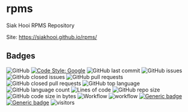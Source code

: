 # rpms

Siak Hooi RPMS Repository

Site: <https://siakhooi.github.io/rpms/>

## Badges

![GitHub](https://img.shields.io/github/license/siakhooi/rpms?logo=github)
[![Code Style: Google](https://img.shields.io/badge/code%20style-google-blueviolet.svg)](https://github.com/google/gts)
![GitHub last commit](https://img.shields.io/github/last-commit/siakhooi/rpms?logo=github)
![GitHub issues](https://img.shields.io/github/issues/siakhooi/rpms?logo=github)
![GitHub closed issues](https://img.shields.io/github/issues-closed/siakhooi/rpms?logo=github)
![GitHub pull requests](https://img.shields.io/github/issues-pr-raw/siakhooi/rpms?logo=github)
![GitHub closed pull requests](https://img.shields.io/github/issues-pr-closed-raw/siakhooi/rpms?logo=github)
![GitHub top language](https://img.shields.io/github/languages/top/siakhooi/rpms?logo=github)
![GitHub language count](https://img.shields.io/github/languages/count/siakhooi/rpms?logo=github)
![Lines of code](https://img.shields.io/tokei/lines/github/siakhooi/rpms?logo=github)
![GitHub repo size](https://img.shields.io/github/repo-size/siakhooi/rpms?logo=github)
![GitHub code size in bytes](https://img.shields.io/github/languages/code-size/siakhooi/rpms?logo=github)
![Workflow](https://img.shields.io/badge/Workflow-github-purple)
![workflow](https://github.com/siakhooi/rpms/actions/workflows/workflow-build.yml/badge.svg)
[![Generic badge](https://img.shields.io/badge/Funding-BuyMeACoffee-33cb56.svg)](https://www.buymeacoffee.com/siakhooi)
[![Generic badge](https://img.shields.io/badge/Funding-Ko%20Fi-33cb56.svg)](https://ko-fi.com/siakhooi)
![visitors](https://hit-tztugwlsja-uc.a.run.app/?outputtype=badge&counter=ghmd-rpms)
